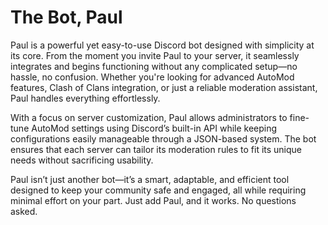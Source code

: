 # The Bot, Paul
Paul is a powerful yet easy-to-use Discord bot designed with simplicity at its core. From the moment you invite Paul to your server, it seamlessly integrates and begins functioning without any complicated setup—no hassle, no confusion. Whether you're looking for advanced AutoMod features, Clash of Clans integration, or just a reliable moderation assistant, Paul handles everything effortlessly.  

With a focus on server customization, Paul allows administrators to fine-tune AutoMod settings using Discord’s built-in API while keeping configurations easily manageable through a JSON-based system. The bot ensures that each server can tailor its moderation rules to fit its unique needs without sacrificing usability.  

Paul isn’t just another bot—it’s a smart, adaptable, and efficient tool designed to keep your community safe and engaged, all while requiring minimal effort on your part. Just add Paul, and it works. No questions asked.
